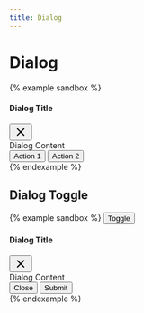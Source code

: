 ```yaml
---
title: Dialog
---
```


# Dialog

{% example sandbox %}
<div class="dialog dialog--open">
  <div class="dialog__container">
    <div class="dialog__header">
      <h4 class="dialog__title">Dialog Title</h4>
      <button type="button" class="button button--icon">
        <svg xmlns="http://www.w3.org/2000/svg" height="24" viewBox="0 0 24 24" width="24"><path d="M19 6.41L17.59 5 12 10.59 6.41 5 5 6.41 10.59 12 5 17.59 6.41 19 12 13.41 17.59 19 19 17.59 13.41 12z"/><path d="M0 0h24v24H0z" fill="none"/></svg>
      </button>
    </div>
    <div class="dialog__body">
      Dialog Content
    </div>
    <div class="dialog__footer">
      <div class="flex-grow"></div>
      <button type="button" class="button button--text button--primary">Action 1</button>
      <button type="button" class="button button--text button--primary">Action 2</button>
    </div>
  </div>
  <div class="dialog__background"></div>
</div>
{% endexample %}

## Dialog Toggle

{% example sandbox %}
<button type="button" class="button button--contained button--primary" data-controller="toggle" data-toggle-target="#demo-dialog" data-toggle-action="dialog#toggle">
  Toggle
</button>

<div id="demo-dialog" class="dialog" data-controller="dialog">
  <div class="dialog__container">
    <div class="dialog__header">
      <h4 class="dialog__title">Dialog Title</h4>
      <button type="button" class="button button--icon" data-action="dialog#close">
        <svg xmlns="http://www.w3.org/2000/svg" height="24" viewBox="0 0 24 24" width="24"><path d="M19 6.41L17.59 5 12 10.59 6.41 5 5 6.41 10.59 12 5 17.59 6.41 19 12 13.41 17.59 19 19 17.59 13.41 12z"/><path d="M0 0h24v24H0z" fill="none"/></svg>
      </button>
    </div>
    <div class="dialog__body">
      Dialog Content
    </div>
    <div class="dialog__footer">
      <div class="flex-grow"></div>
      <button type="button" class="button button--text button--primary" data-action="dialog#close">Close</button>
      <button type="button" class="button button--text button--primary">Submit</button>
    </div>
  </div>
</div>
{% endexample %}
